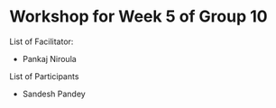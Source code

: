 # Workshop for Week 5 of Group 10

List of Facilitator:
- Pankaj Niroula
  
List of Participants
- Sandesh Pandey